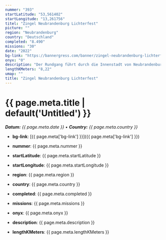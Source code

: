 ```yaml
---
nummer: "393"
startLatitude: "53,561402"
startLongitude: "13,261756"
titel: "Zingel Neubrandenburg Lichterfest"
picture: ""
region: "Neubrandenburg"
country: "Deutschland"
completed: "8.490"
missions: "30"
date: "2022"
bg-link: "https://bannergress.com/banner/zingel-neubrandenburg-lichterfest-b183"
onyx: "0"
description: "Der Rundgang führt durch die Innenstadt von Neubrandenburg. Erlebe dabei die zahlreichen Gebäude aus dem Mittelalter und entdecke die Infotafeln, die die Geschichte der Stadt Neubrandenburg erzählen."
lengthKMeters: "8,22"
umap: ""
title: "Zingel Neubrandenburg Lichterfest"
---
```

# {{ page.meta.title | default('Untitled') }}

_**Datum:** {{ page.meta.date }} • **Country:** {{ page.meta.country }}_

- **bg-link**: [{{ page.meta['bg-link'] }}]({{ page.meta['bg-link'] }})

- **nummer**: {{ page.meta.nummer }}
- **startLatitude**: {{ page.meta.startLatitude }}
- **startLongitude**: {{ page.meta.startLongitude }}
- **region**: {{ page.meta.region }}
- **country**: {{ page.meta.country }}
- **completed**: {{ page.meta.completed }}
- **missions**: {{ page.meta.missions }}
- **onyx**: {{ page.meta.onyx }}
- **description**: {{ page.meta.description }}
- **lengthKMeters**: {{ page.meta.lengthKMeters }}
